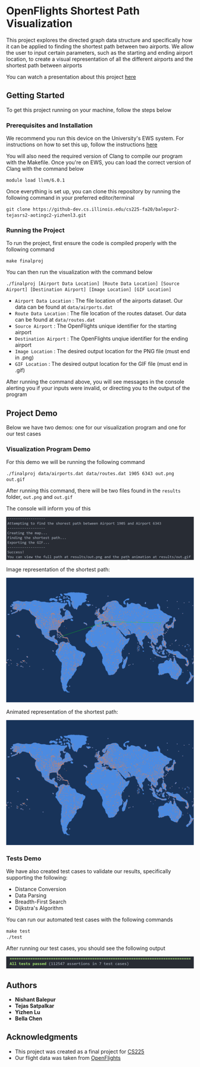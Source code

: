 # OpenFlights Shortest Path Visualization

This project explores the directed graph data structure and specifically how it can be applied to finding the shortest path between two airports. We allow the user to input certain parameters, such as the starting and ending airport location, to create a visual representation of all the different airports and the shortest path between airports

You can watch a presentation about this project [here](https://drive.google.com/file/d/1YRDB0WsCnld8NfuwxD0QlKlhlv9hBuvz/view?usp=sharing)

## Getting Started

To get this project running on your machine, follow the steps below

### Prerequisites and Installation

We recommend you run this device on the University's EWS system. For instructions on how to set this up, follow the instructions [here](https://courses.engr.illinois.edu/cs225/fa2020/resources/own-machine/)

You will also need the required version of Clang to compile our program with the Makefile. Once you're on EWS, you can load the correct version of Clang with the command below

```
module load llvm/6.0.1
```

Once everything is set up, you can clone this repository by running the following command in your preferred editor/terminal

```
git clone https://github-dev.cs.illinois.edu/cs225-fa20/balepur2-tejasrs2-aotingc2-yizhenl3.git
```

### Running the Project

To run the project, first ensure the code is compiled properly with the following command

```
make finalproj
```

You can then run the visualization with the command below

```
./finalproj [Airport Data Location] [Route Data Location] [Source Airport] [Destination Airport] [Image Location] [GIF Location]
```

* `Airport Data Location` : The file location of the airports dataset. Our data can be found at `data/airports.dat`
* `Route Data Location` : The file location of the routes dataset. Our data can be found at `data/routes.dat`
* `Source Airport` : The OpenFlights unique identifier for the starting airport
* `Destination Airport` : The OpenFlights unqiue identifier for the ending airport
* `Image Location` : The desired output location for the PNG file (must end in .png)
* `GIF Location` : The desired output location for the GIF file (must end in .gif)

After running the command above, you will see messages in the console alerting you if your inputs were invalid, or directing you to the output of the program

## Project Demo

Below we have two demos: one for our visualization program and one for our test cases

### Visualization Program Demo

For this demo we will be running the following command

```
./finalproj data/airports.dat data/routes.dat 1905 6343 out.png out.gif
```

After running this command, there will be two files found in the `results` folder, `out.png` and `out.gif`

The console will inform you of this

![Console Output](demo/console.png)

Image representation of the shortest path:

![Path Image](demo/out.png)

Animated representation of the shortest path:

![Path Animation](demo/out.gif)

### Tests Demo

We have also created test cases to validate our results, specifically supporting the following:

* Distance Conversion
* Data Parsing
* Breadth-First Search
* Dijkstra's Algorithm

You can run our automated test cases with the following commands

```
make test
./test
```

After running our test cases, you should see the following output

![Test Cases](demo/tests.png)

## Authors

* **Nishant Balepur**
* **Tejas Satpalkar**
* **Yizhen Lu**
* **Bella Chen**

## Acknowledgments

* This project was created as a final project for [CS225](https://courses.engr.illinois.edu/cs225/fa2020/)
* Our flight data was taken from [OpenFlights](https://openflights.org/data.html)
